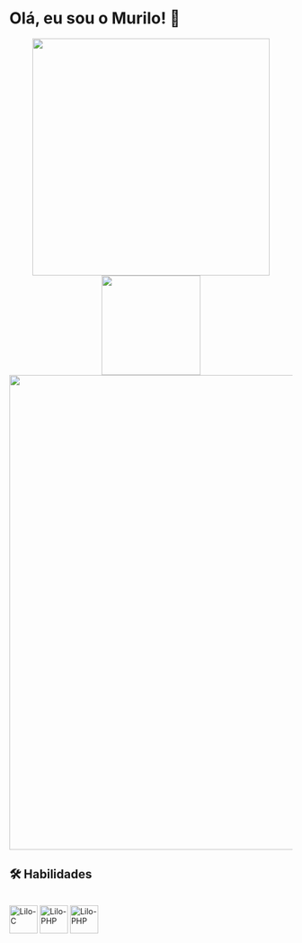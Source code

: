 # Olá, eu sou o Murilo! 👋

<div align="center">
      <img width = 422.5px src="https://github-readme-stats.vercel.app/api?username=LiloMarino&show_icons=true&theme=dark&include_all_commits=true&count_private=true&rank_icon=github" />
      <img  height = 176.41px src="https://github-readme-stats.vercel.app/api/top-langs/?username=LiloMarino&layout=compact&theme=dark" />
      <br>
      <img width = 845px src="https://github-readme-stats.vercel.app/api/wakatime?username=LiloMarino&layout=compact&theme=dark" />
</div>

## 🛠 Habilidades

<div style="display: inline_block"><br>
  <img align="center" alt="Lilo-C" height="50" width="50" src="https://cdn.jsdelivr.net/gh/devicons/devicon/icons/c/c-original.svg" />
  <img align="center" alt="Lilo-PHP" height="50" width="50" src="https://cdn.jsdelivr.net/gh/devicons/devicon/icons/python/python-original.svg" />
  <img align="center" alt="Lilo-PHP" height="50" width="50" src="https://cdn.jsdelivr.net/gh/devicons/devicon/icons/php/php-original.svg" />
</div>
